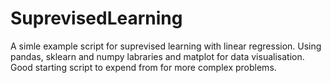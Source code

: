 # SuprevisedLearning
A simle example script for suprevised learning with linear regression.
Using pandas, sklearn and numpy labraries and matplot for data visualisation. 
Good starting script to expend from for more complex problems.
